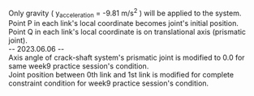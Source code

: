 Only gravity ( y<sub>acceleration</sub> = -9.81 m/s<sup>2</sup> ) will be applied to the system.  
Point P in each link's local coordinate becomes joint's initial position.  
Point Q in each link's local coordinate is on translational axis (prismatic joint).  
-- 2023.06.06  --  
Axis angle of crack-shaft system's prismatic joint is modified to 0.0 for same week9 practice session's condition.  
Joint position between 0th link and 1st link is modified for complete constraint condition for week9 practice session's condition.  
